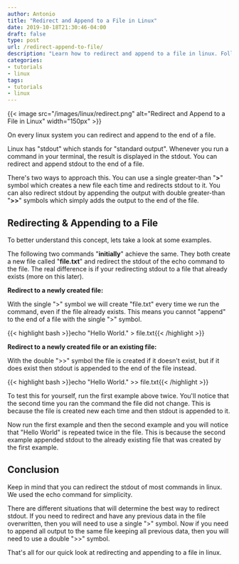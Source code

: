```yaml
---
author: Antonio
title: "Redirect and Append to a File in Linux"
date: 2019-10-18T21:30:46-04:00
draft: false
type: post
url: /redirect-append-to-file/
description: "Learn how to redirect and append to a file in linux. Follow this tutorial which will teach you how to redirect and append a command's stdout to a file from the linux command line."
categories:
- tutorials
- linux
tags:
- tutorials
- linux
---
```


{{< image src="/images/linux/redirect.png" alt="Redirect and Append to a File in Linux" width="150px" >}}

On every linux system you can redirect and append to the end of a file.

Linux has "stdout" which stands for "standard output". Whenever you run a command in your terminal, the result is displayed in the stdout. You can redirect and append stdout to the end of a file.

<!--more-->

There's two ways to approach this. You can use a single greater-than "**>**" symbol which creates a new file each time and redirects stdout to it. You can also redirect stdout by appending the output with double greater-than "**>>**" symbols which simply adds the output to the end of the file.

## **Redirecting & Appending to a File**

To better understand this concept, lets take a look at some examples.

The following two commands "**initially**" achieve the same. They both create a new file called "**file.txt**" and redirect the stdout of the echo command to the file. The real difference is if your redirecting stdout to a file that already exists (more on this later).

**Redirect to a newly created file:**

With the single ">" symbol we will create "file.txt" every time we run the command, even if the file already exists. This means you cannot "append" to the end of a file with the single ">" symbol.

{{< highlight bash >}}echo "Hello World." > file.txt{{< /highlight >}}

**Redirect to a newly created file or an existing file:**

With the double ">>" symbol the file is created if it doesn't exist, but if it does exist then stdout is appended to the end of the file instead.

{{< highlight bash >}}echo "Hello World." >> file.txt{{< /highlight >}}

To test this for yourself, run the first example above twice. You'll notice that the second time you ran the command the file did not change. This is because the file is created new each time and then stdout is appended to it.

Now run the first example and then the second example and you will notice that "Hello World" is repeated twice in the file. This is because the second example appended stdout to the already existing file that was created by the first example.

## **Conclusion**

Keep in mind that you can redirect the stdout of most commands in linux. We used the echo command for simplicity.

There are different situations that will determine the best way to redirect stdout. If you need to redirect and have any previous data in the file overwritten, then you will need to use a single ">" symbol. Now if you need to append all output to the same file keeping all previous data, then you will need to use a double ">>" symbol.

That's all for our quick look at redirecting and appending to a file in linux.
